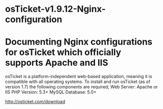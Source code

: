 # osTicket-v1.9.12-Nginx-configuration
# Documenting Nginx configurations for osTicket which officially supports Apache and IIS

osTicket is a platform-independent web-based application, meaning it is compatible with all operating systems. To install and run osTicket (as of version 1.7) the following components are required;
Web Server: Apache or IIS
PHP Version: 5.3+
MySQL Database: 5.0+


http://osticket.com/download
